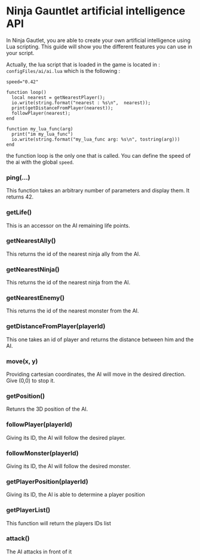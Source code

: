 # Ninja Gauntlet artificial intelligence API

In Ninja Gautlet, you are able to create your own artificial intelligence using Lua scripting.
This guide will show you the different features you can use in your script.

Actually, the lua script that is loaded in the game is located in : `configFiles/ai/ai.lua` which is the following :

```
speed="0.42"

function loop()
  local nearest = getNearestPlayer();
  io.write(string.format("nearest : %s\n",  nearest));
  print(getDistanceFromPlayer(nearest));
  followPlayer(nearest);
end

function my_lua_func(arg)
  print("im my_lua_func")
  io.write(string.format("my_lua_func arg: %s\n", tostring(arg)))
end
```

the function loop is the only one that is called.
You can define the speed of the ai with the global `speed`.

### ping(…)
This function takes an arbitrary number of parameters and display them. It returns 42.

### getLife()
This is an accessor on the AI remaining life points.

### getNearestAlly()
This returns the id of the nearest ninja ally from the AI.

### getNearestNinja()
This returns the id of the nearest ninja from the AI.

### getNearestEnemy()
This returns the id of the nearest monster from the AI.

### getDistanceFromPlayer(playerId)
This one takes an id of player and returns the distance between him and the AI.

### move(x, y)
Providing cartesian coordinates, the AI will move in the desired direction. Give (0,0) to stop it.

### getPosition()
Retunrs the 3D position of the AI.

### followPlayer(playerId)
Giving its ID, the AI will follow the desired player.

### followMonster(playerId)
Giving its ID, the AI will follow the desired monster.

### getPlayerPosition(playerId)
Giving its ID, the AI is able to determine a player position

### getPlayerList()
This function will return the players IDs list

### attack()
The AI attacks in front of it
